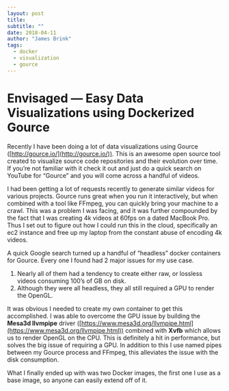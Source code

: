 ```yaml
---
layout: post
title:
subtitle: ""
date: 2018-04-11
author: "James Brink"
tags:
  - docker
  - visualization
  - gource
---
```


# Envisaged — Easy Data Visualizations using Dockerized Gource

Recently I have been doing a lot of data visualizations using Gource ([http://gource.io/](http://gource.io/)). This is an awesome open source tool created to visualize source code repositories and their evolution over time. If you’re not familiar with it check it out and just do a quick search on YouTube for “Gource” and you will come across a handful of videos.

I had been getting a lot of requests recently to generate similar videos for various projects. Gource runs great when you run it interactively, but when combined with a tool like FFmpeg, you can quickly bring your machine to a crawl. This was a problem I was facing, and it was further compounded by the fact that I was creating 4k videos at 60fps on a dated MacBook Pro. Thus I set out to figure out how I could run this in the cloud, specifically an ec2 instance and free up my laptop from the constant abuse of encoding 4k videos.

A quick Google search turned up a handful of “headless” docker containers for Gource. Every one I found had 2 major issues for my use case.

1. Nearly all of them had a tendency to create either raw, or lossless videos consuming 100’s of GB on disk.
2. Although they were all headless, they all still required a GPU to render the OpenGL.

It was obvious I needed to create my own container to get this accomplished. I was able to overcome the GPU issue by building the **Mesa3d llvmpipe** driver ([https://www.mesa3d.org/llvmpipe.html](https://www.mesa3d.org/llvmpipe.html)) combined with **Xvfb** which allows us to render OpenGL on the CPU. This is definitely a hit in performance, but solves the big issue of requiring a GPU. In addition to this I use named pipes between my Gource process and FFmpeg, this alleviates the issue with the disk consumption.

What I finally ended up with was two Docker images, the first one I use as a base image, so anyone can easily extend off of it.
